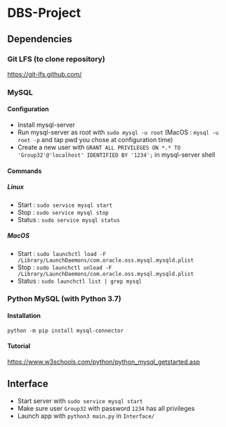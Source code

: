 # DBS-Project

## Dependencies
### Git LFS (to clone repository)
https://git-lfs.github.com/

### MySQL
#### Configuration
- Install mysql-server
- Run mysql-server as root with `sudo mysql -u root` (MacOS : `mysql -u root -p` and tap pwd you chose at configuration time)
- Create a new user with `GRANT ALL PRIVILEGES ON *.* TO 'Group32'@'localhost' IDENTIFIED BY '1234';` in mysql-server shell

#### Commands
##### Linux
- Start : `sudo service mysql start`
- Stop : `sudo service mysql stop`
- Status : `sudo service mysql status`
##### MacOS
- Start : `sudo launchctl load -F /Library/LaunchDaemons/com.oracle.oss.mysql.mysqld.plist`
- Stop : `sudo launchctl unload -F /Library/LaunchDaemons/com.oracle.oss.mysql.mysqld.plist`
- Status : `sudo launchctl list | grep mysql`

### Python MySQL (with Python 3.7)
#### Installation
`python -m pip install mysql-connector`

#### Tutorial
https://www.w3schools.com/python/python_mysql_getstarted.asp

## Interface
- Start server with `sudo service mysql start`
- Make sure user `Group32` with password `1234` has all privileges
- Launch app with `python3 main.py` in `Interface/`

